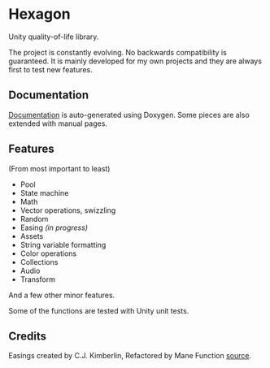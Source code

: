 # Hexagon

Unity quality-of-life library.

The project is constantly evolving. No backwards compatibility is guaranteed. It is mainly developed for my own projects and they are always first to test new features.

## Documentation

[Documentation](https://ananasikdev.github.io/Hexagon/html/index.html) is auto-generated using Doxygen. Some pieces are also extended with manual pages.

## Features

(From most important to least)

- Pool
- State machine
- Math
- Vector operations, swizzling
- Random
- Easing *(in progress)*
- Assets
- String variable formatting
- Color operations
- Collections
- Audio
- Transform

And a few other minor features.

Some of the functions are tested with Unity unit tests.

## Credits

Easings created by C.J. Kimberlin, Refactored by Mane Function [source](https://gist.github.com/cjddmut/d789b9eb78216998e95c).